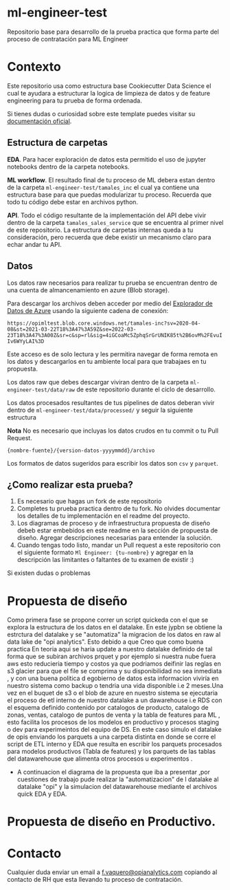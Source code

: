 # ml-engineer-test
Repositorio base para desarrollo de la prueba practica que forma parte del proceso de contratación para ML Engineer

# Contexto
Este repositorio usa como estructura base Cookiecutter Data Science el cual te ayudara a estructurar la logica de limpieza de datos y de feature engineering para tu prueba de forma ordenada.

Si tienes dudas o curiosidad sobre este template puedes visitar su [documentación oficial](https://drivendata.github.io/cookiecutter-data-science/).

## Estructura de carpetas

**EDA**. Para hacer exploración de datos esta permitido el uso de jupyter notebooks dentro de la carpeta notebooks.

**ML workflow**. El resultado final de tu proceso de ML debera estan dentro de la carpeta `ml-engineer-test/tamales_inc` el cual ya contiene una estructura base para que puedas modularizar tu proceso. Recuerda que todo tu código debe estar en archivos python.

**API**. Todo el código resultante de la implementación del API debe vivir dentro de la carpeta `tamales_sales_service` que se encuentra al primer nivel de este repositorio. La estructura de carpetas internas queda a tu consideración, pero recuerda que debe existir un mecanismo claro para echar andar tu API.

## Datos
Los datos raw necesarios para realizar tu prueba se encuentran dentro de una cuenta de almancenamiento en azure (Blob storage).

Para descargar los archivos deben acceder por medio del [Explorador de Datos de Azure](https://azure.microsoft.com/es-es/features/storage-explorer/) usando la siguiente cadena de conexión:

```https://opimltest.blob.core.windows.net/tamales-inc?sv=2020-04-08&st=2021-03-22T18%3A47%3A59Z&se=2022-03-23T18%3A47%3A00Z&sr=c&sp=rl&sig=4iGCoaMc5ZphqSrGrUNIK85t%2B6ovM%2FEvuIIv6WYyLAI%3D```

Este acceso es de solo lectura y les permitira navegar de forma remota en los datos y descargarlos en tu ambiente local para que trabajaes en tu propuesta.

Los datos raw que debes descargar viviran dentro de la carpeta `ml-engineer-test/data/raw` de este repositorio durante el ciclo de desarrollo.

Los datos procesados resultantes de tus pipelines de datos deberan vivir dentro de `ml-engineer-test/data/processed/`  y seguir la siguiente estructura

**Nota** No es necesario que incluyas los datos crudos en tu commit o tu Pull Request.

```
{nombre-fuente}/{version-datos-yyyymmdd}/archivo
```
Los formatos de datos sugeridos para escribir los datos son `csv` y `parquet`.

## ¿Como realizar esta prueba?
1. Es necesario que hagas un fork de este repositorio
2. Completes tu prueba practica dentro de tu fork. No olvides documentar los detalles de tu implementación en el readme del proyecto. 
3. Los diagramas de proceso y de infraestructura propuesta de diseño debeb estar embebidos en este readme en la sección de propuesta de diseño. Agregar descripciones necesarias para entender la solución.
4. Cuando tengas todo listo, mandar un Pull request a este repositorio con el siguiente formato `Ml Engineer: {tu-nombre}` y agregar en la descripción las limitantes o faltantes de tu examen de existir :)

Si existen dudas o problemas

# Propuesta de diseño

Como primera fase  se propone correr un script quickeda con el que se explora la estructura de los datos en el datalake. En este jypbn se obtiene la estrctura del datalake y se "automatiza" la migracion de los datos en raw al data lake de "opi analytics". Esto debido a que  Creo que como buena practica En teoria aqui se haria update a nuestro datalake definido de tal forma que se subiran archivos prquet y por ejemplo si nuestra nube fuera aws esto reducieria tiempo y costos ya que podriamos deifinir las reglas en s3 glacier para que el file se comprima y su disponibilidad no sea inmediata , y con una buena politica d egobierno de datos esta informacion  viviría en nuestro sistema como backup o tendria una vida disponible i.e 2  meses.Una vez en el buquet de s3 o el blob de azure en nuestro sistema se ejecutaria el proceso de etl interno de nuestro datalake a un dawarehouse  i.e RDS con el esquema definido contenido por catalogos de producto, catalogo de zonas, ventas, catalogo de puntos de venta y la tabla de features  para ML , esto facilita los procesos de los modelos en productivo  y procesos staging o dev para experimeintos del equipo de DS.  En este caso simulo el datalake de opis enviando los parquets a una carpeta distinta en donde se corre el script de ETL interno y EDA que resulta en escribir los parquets  procesados para modelos productivos (Tabla de features) y los parquets de las tablas  del datawarehouse que alimenta otros procesos u experimentos .
 - A continuacion el diagrama de la propuesta que iba a presentar ,por cuestiones de trabajo pude realizar la "automatizacion" de l datalake al datalake "opi" y la simulacion del datawarehouse mediante el archivos quick EDA y EDA.
  
 # Propuesta de diseño en Productivo.


# Contacto
Cualquier duda enviar un email a f.vaquero@opianalytics.com copiando al contacto de RH que esta llevando tu proceso de contratación. 
